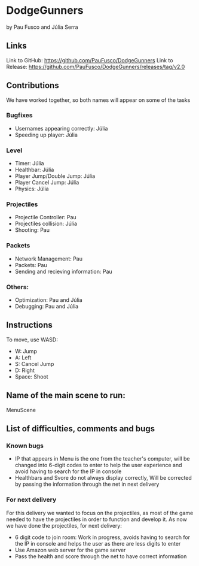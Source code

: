 # DodgeGunners
by Pau Fusco and Júlia Serra

## Links 
Link to GitHub: https://github.com/PauFusco/DodgeGunners
Link to Release: https://github.com/PauFusco/DodgeGunners/releases/tag/v2.0

## Contributions
We have worked together, so both names will appear on some of the tasks

### Bugfixes
- Usernames appearing correctly: Júlia
- Speeding up player: Júlia

### Level
- Timer: Júlia
- Healthbar: Júlia
- Player Jump/Double Jump: Júlia
- Player Cancel Jump: Júlia
- Physics: Júlia

### Projectiles
- Projectile Controller: Pau
- Projectiles collision: Júlia
- Shooting: Pau

### Packets
- Network Management: Pau
- Packets: Pau
- Sending and recieving information: Pau

### Others:
- Optimization: Pau and Júlia
- Debugging: Pau and Júlia

## Instructions
To move, use WASD:
- W: Jump
- A: Left
- S: Cancel Jump
- D: Right
- Space: Shoot

## Name of the main scene to run: 
MenuScene

## List of difficulties, comments and bugs
### Known bugs
- IP that appears in Menu is the one from the teacher's computer, will be changed into 6-digit codes to enter to help the user experience and avoid having to search for the IP in console
- Healthbars and Svore do not always display correctly, Will be corrected by passing the information through the net in next delivery

### For next delivery
For this delivery we wanted to focus on the projectiles, as most of the game needed to have the projectiles in order to function and develop it.
As now we have done the projectiles, for next delivery:
- 6 digit code to join room: Work in progress, avoids having to search for the IP in console and helps the user as there are less digits to enter
- Use Amazon web server for the game server
- Pass the health and score through the net to have correct information